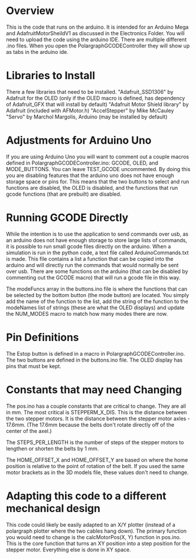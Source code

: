 # Overview
This is the code that runs on the arduino. It is intended for an Arduino Mega and AdafruitMotorSheildV1 as discussed in the Electronics Folder. You will need to upload the code using the arduino IDE. There are multiple different .ino files. When you open the PolargraphGCODEController they will show up as tabs in the arduino ide.


# Libraries to Install
There a few libraries that need to be installed.
"Adafruit_SSD1306" by Adafruit for the OLED (only if the OLED macro is defined, has dependency of Adafruit_GFX that will install by default)
"Adafruit Motor Shield library" by Adafruit (included with AFMotor.h)
"AccelStepper" by Mike McCauley
"Servo" by Marchol Margolis, Arduino (may be installed by default)


# Adjustments for Arduino Uno
If you are using Arduino Uno you will want to comment out a couple macros defined in PolargraphGCODEController.ino: GCODE, OLED, and MODE_BUTTONS. You can leave TEST_GCODE uncommented. By doing this you are disabling features that the arduino uno does not have enough storage space or pins for. This means that the two buttons to select and run functions are disabled, the OLED is disabled, and the functions that run gcode functions (that are prebuilt) are disabled.


# Running GCODE Directly
While the intention is to use the application to send commands over usb, as an arduino does not have enough storage to store large lists of commands, it is possible to run small gcode files directly on the arduino. When a simulation is run in the python code, a text file called ArduinoCommands.txt is made. This file contains a list a function that can be copied into the arduino and will directly run the commands that would normally be sent over usb. There are some functions on the arduino (that can be disabled by commenting out the GCODE macro) that will run a gcode file in this way.


The modeFuncs array in the buttons.ino file is where the functions that can be selected by the bottom button (the mode button) are located. You simply add the name of the function to the list, add the string of the function to the modeNames list of strings (these are what the OLED displays) and update the NUM_MODES macro to match how many modes there are now.


# Pin Definitions
The Estop button is defined in a macro in PolargraphGCODEController.ino. The two buttons are defined in the buttons.ino file. The OLED display has pins that must be kept.


# Constants that may need Changing
The pos.ino has a couple constants that are critical to change. They are all in mm. The most critical is STEPPERM_X_DIS. This is the distance between the two stepper motors. It is the distance between the stepper motor axles - 17.6mm. (The 17.6mm because the belts don't rotate directly off of the center of the axel.)


The STEPS_PER_LENGTH is the number of steps of the stepper motors to lengthen or shorten the belts by 1 mm.


The HOME_OFFSET_X and HOME_OFFSET_Y are based on where the home position is relative to the point of rotation of the belt. If you used the same motor brackets as in the 3D models file, these values don't need to change.


# Adapting this code to a different mechanical design
This code could likely be easily adapted to an X/Y plotter (instead of a polargraph plotter where the two cables hang down). The primary function you would need to change is the calcMotorPos(X, Y) function in pos.ino. This is the core function that turns an XY position into a step position for the stepper motor. Everything else is done in XY space.
